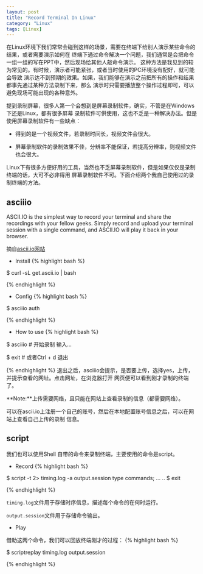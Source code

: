 ```yaml
---
layout: post
title: "Record Terminal In Linux"
category: "Linux"
tags: [Linux]
---
```



在Linux环境下我们常常会碰到这样的场景，需要在终端下给别人演示某些命令的结果，或者需要演示如何在
终端下通过命令解决一个问题，我们通常是会把命令一组一组的写在PPT中，然后现场给其他人敲命令演示。
这种方法是我见到的较为常见的。有时候，演示者可能紧张，或者当时使用的PC环境没有配好，就可能会导致
演示达不到预期的效果。如果，我们能够在演示之前把所有的操作和结果都事先通过某种方法录制下来，那么
演示时只需要播放整个操作过程即可，可以避免现场可能出现的各种意外。

提到录制屏幕，很多人第一个会想到是屏幕录制软件，确实，不管是在Windows下还是Linux，都有很多屏幕
录制软件可供使用，这也不乏是一种解决办法。但是使用屏幕录制软件有一些缺点：

* 得到的是一个视频文件，若录制时间长，视频文件会很大。

* 屏幕录制软件的录制效果不佳，分辨率不能保证，若提高分辨率，则视频文件也会很大。

Linux下有很多方便好用的工具，当然也不乏屏幕录制软件，但是如果仅仅是录制终端的话，大可不必非得用
屏幕录制软件不可。下面介绍两个我自己使用过的录制终端的方法。


## asciiio

ASCII.IO is the simplest way to record your terminal and share the recordings 
with your fellow geeks. Simply record and upload your terminal session with a 
single command, and ASCII.IO will play it back in your browser. 

摘自[ascii.io网站](http://ascii.io)

* Install
{% highlight bash %}

$ curl -sL get.ascii.io | bash

{% endhighlight %}

* Config
{% highlight bash %}

$ asciiio auth

{% endhighlight %}

* How to use
{% highlight bash %}

$ asciiio   # 开始录制
输入...
 
$ exit     # 或者Ctrl + d 退出

{% endhighlight %}
退出之后，asciiio会提示，是否要上传，选择yes，上传，并提示查看的网址。点击网址，在浏览器打开
网页便可以看到刚才录制的终端了。

**Note:**上传需要网络，且只能在网站上查看录制的信息（都需要网络）。

可以在ascii.io上注册一个自己的账号，然后在本地配置账号信息之后，可以在网站上查看自己上传的录制
信息。

<!-- more -->
## script

我们也可以使用Shell 自带的命令来录制终端，主要使用的命令是script。

* Record
{% highlight bash %}

$ script -t 2> timing.log -a output.session
type commands;
...
..
$ exit

{% endhighlight %}

`timing.log`文件用于存储时序信息，描述每个命令的在何时运行。

`output.session`文件用于存储命令输出。

* Play

借助这两个命令，我们可以回放终端刚才的过程：
{% highlight bash %}

$ scriptreplay timing.log output.session

{% endhighlight %}

